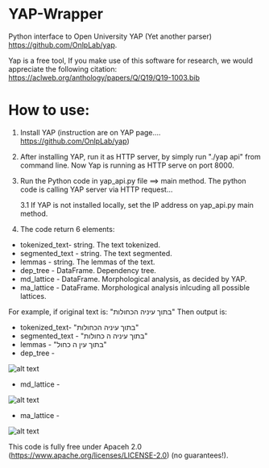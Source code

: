 # YAP-Wrapper
Python interface to Open University YAP (Yet another parser) https://github.com/OnlpLab/yap.

Yap is a free tool, If you make use of this software for research, we would appreciate the following citation: 
https://aclweb.org/anthology/papers/Q/Q19/Q19-1003.bib

How to use:
========
1. Install YAP (instruction are on YAP page.... https://github.com/OnlpLab/yap)
2. After installing YAP, run it as HTTP server, by simply run "./yap api" from command line. Now Yap is running as HTTP serve on port 8000.
3. Run the Python code in yap_api.py file ==> main method.
The python code is calling YAP server via HTTP request...

  	3.1 If YAP is not installed locally, set the IP address on yap_api.py main method.
4. The code return 6 elements:
* tokenized_text- string. The text tokenized.
* segmented_text - string. The text segmented.
* lemmas - string. The lemmas of the text.
* dep_tree - DataFrame. Dependency tree.
* md_lattice - DataFrame. Morphological analysis, as decided by YAP.
* ma_lattice - DataFrame. Morphological analysis inlcuding all possible lattices.

For example, if original text is: "בתוך עיניה הכחולות"
Then output is:
* tokenized_text- "בתוך עיניה הכחולות" 
* segmented_text - "בתוך עיניה ה כחולות"
* lemmas - "בתוך עין ה כחול"
* dep_tree - 

![alt text](https://github.com/amit-shkolnik/YAP-Wrapper/blob/master/dep_tree.png)
* md_lattice -

![alt text](https://github.com/amit-shkolnik/YAP-Wrapper/blob/master/md_lattice.png)
* ma_lattice - 

![alt text](https://github.com/amit-shkolnik/YAP-Wrapper/blob/master/ma_lattice.png)


This code is fully free under Apaceh 2.0 (https://www.apache.org/licenses/LICENSE-2.0) (no guarantees!). 


